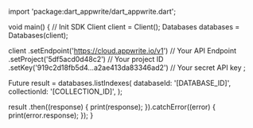 import 'package:dart_appwrite/dart_appwrite.dart';

void main() { // Init SDK
  Client client = Client();
  Databases databases = Databases(client);

  client
    .setEndpoint('https://cloud.appwrite.io/v1') // Your API Endpoint
    .setProject('5df5acd0d48c2') // Your project ID
    .setKey('919c2d18fb5d4...a2ae413da83346ad2') // Your secret API key
  ;

  Future result = databases.listIndexes(
    databaseId: '[DATABASE_ID]',
    collectionId: '[COLLECTION_ID]',
  );

  result
    .then((response) {
      print(response);
    }).catchError((error) {
      print(error.response);
  });
}